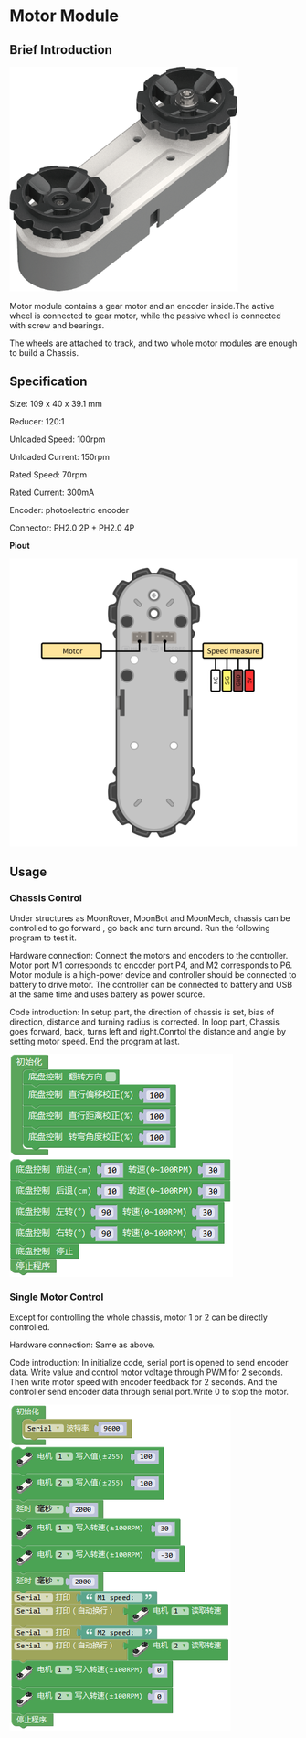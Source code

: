 # Motor Module

## Brief Introduction

![](./images/render_motor.png)

Motor module contains a gear motor and an encoder inside.The active wheel is connected to gear motor, while the passive wheel is connected with screw and bearings. 

The wheels are attached to track, and two whole motor modules are enough to build a Chassis.

## Specification

Size: 109 x 40 x 39.1 mm

Reducer: 120:1

Unloaded Speed: 100rpm

Unloaded Current: 150rpm

Rated Speed: 70rpm

Rated Current: 300mA

Encoder: photoelectric encoder

Connector: PH2.0 2P + PH2.0 4P

**Piout**

![](./images/pinout_motor.png)

## Usage

### Chassis Control

Under structures as MoonRover, MoonBot and MoonMech, chassis can be controlled to go forward , go back and turn around.
Run the following program to test it.

Hardware connection: Connect the motors and encoders to the controller. Motor port M1 corresponds to encoder port P4, and M2 corresponds to P6.
Motor module is a high-power device and controller should be connected to battery to drive motor.
The controller can be connected to battery and USB at the same time and uses battery as power source.

Code introduction: In setup part, the direction of chassis is set, bias of direction, distance and turning radius is corrected.
In loop part, Chassis goes forward, back, turns left and right.Conrtol the distance and angle by setting motor speed. End the program at last.

![](./images/Mixly_example_motor_tankbase.png)

### Single Motor Control

Except for controlling the whole chassis, motor 1 or 2 can be directly controlled.

Hardware connection: Same as above.

Code introduction: In initialize code, serial port is opened to send encoder data. Write value and control motor voltage through PWM for 2 seconds.
Then write motor speed with encoder feedback for 2 seconds. And the controller send encoder data through serial port.Write 0 to stop the motor.

![](./images/Mixly_example_motor_single.png)